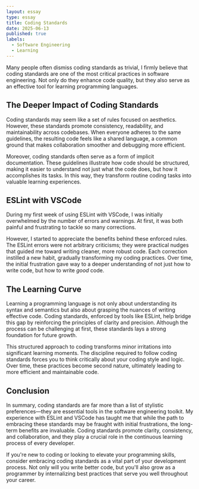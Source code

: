 ```yaml
---
layout: essay
type: essay
title: Coding Standards
date: 2025-06-13
published: true
labels:
  - Software Engineering
  - Learning
---
```


Many people often dismiss coding standards as trivial, I firmly believe that coding standards are one of the most critical practices in software engineering. Not only do they enhance code quality, but they also serve as an effective tool for learning programming languages.

## The Deeper Impact of Coding Standards

Coding standards may seem like a set of rules focused on aesthetics. However, these standards promote consistency, readability, and maintainability across codebases. When everyone adheres to the same guidelines, the resulting code feels like a shared language, a common ground that makes collaboration smoother and debugging more efficient.

Moreover, coding standards often serve as a form of implicit documentation. These guidelines illustrate how code should be structured, making it easier to understand not just what the code does, but how it accomplishes its tasks. In this way, they transform routine coding tasks into valuable learning experiences.

## ESLint with VSCode

During my first week of using ESLint with VSCode, I was initially overwhelmed by the number of errors and warnings. At first, it was both painful and frustrating to tackle so many corrections.

However, I started to appreciate the benefits behind these enforced rules. The ESLint errors were not arbitrary criticisms; they were practical nudges that guided me toward writing cleaner, more robust code. Each correction instilled a new habit, gradually transforming my coding practices. Over time, the initial frustration gave way to a deeper understanding of not just how to write code, but how to write *good* code.

## The Learning Curve

Learning a programming language is not only about understanding its syntax and semantics but also about grasping the nuances of writing effective code. Coding standards, enforced by tools like ESLint, help bridge this gap by reinforcing the principles of clarity and precision. Although the process can be challenging at first, these standards lays a strong foundation for future growth.

This structured approach to coding transforms minor irritations into significant learning moments. The discipline required to follow coding standards forces you to think critically about your coding style and logic. Over time, these practices become second nature, ultimately leading to more efficient and maintainable code.

## Conclusion

In summary, coding standards are far more than a list of stylistic preferences—they are essential tools in the software engineering toolkit. My experience with ESLint and VSCode has taught me that while the path to embracing these standards may be fraught with initial frustrations, the long-term benefits are invaluable. Coding standards promote clarity, consistency, and collaboration, and they play a crucial role in the continuous learning process of every developer.

If you're new to coding or looking to elevate your programming skills, consider embracing coding standards as a vital part of your development process. Not only will you write better code, but you'll also grow as a programmer by internalizing best practices that serve you well throughout your career.
